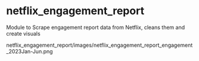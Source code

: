 # netflix_engagement_report
Module to Scrape engagement report data from Netflix, cleans them and create visuals

netflix_engagement_report/images/netflix_engagement_report_engagement_2023Jan-Jun.png
